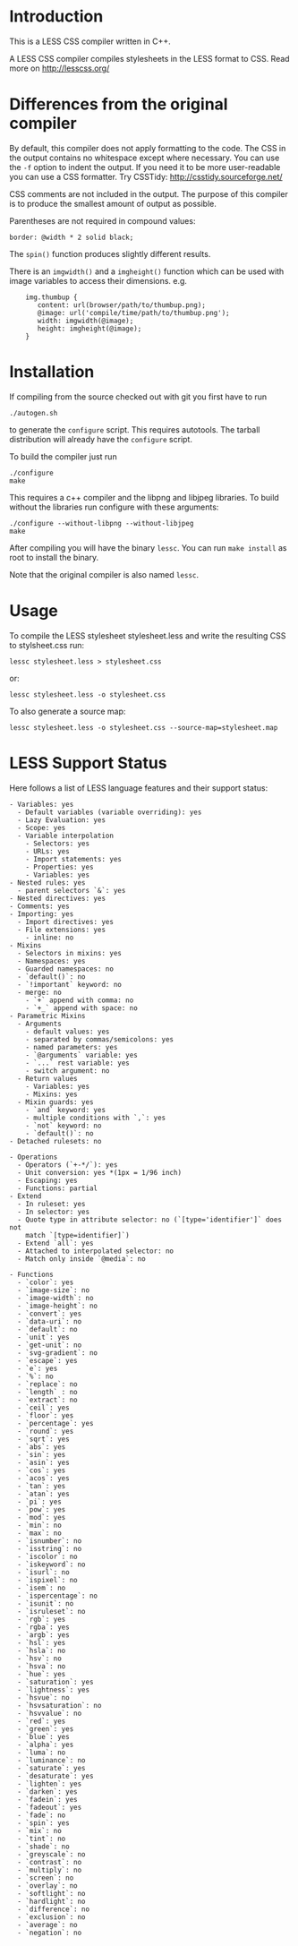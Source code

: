 # Introduction

This is a LESS CSS compiler written in C++.

A LESS CSS compiler compiles stylesheets in the LESS format to
CSS. Read more on http://lesscss.org/ 

# Differences from the original compiler

By default, this compiler does not apply formatting to the code. The
CSS in the output contains no whitespace except where necessary. You
can use the `-f` option to indent the output. If you need it to be more
user-readable you can use a CSS formatter. Try CSSTidy:
http://csstidy.sourceforge.net/

CSS comments are not included in the output. The purpose of this
compiler is to produce the smallest amount of output as possible. 

Parentheses are not required in compound values:

```
border: @width * 2 solid black;
```

The `spin()` function produces slightly different results.

There is an `imgwidth()` and a `imgheight()` function which can be used
with image variables to access their dimensions. e.g.

```
    img.thumbup {
       content: url(browser/path/to/thumbup.png);
       @image: url('compile/time/path/to/thumbup.png');
       width: imgwidth(@image);
       height: imgheight(@image);
    }
```

# Installation

If compiling from the source checked out with git you first have to
run

```
./autogen.sh
```

to generate the `configure` script. This requires autotools. The
tarball distribution will already have the `configure` script.

To build the compiler just run

```
./configure
make
```

This requires a c++ compiler and the libpng and libjpeg libraries. To
build without the libraries run configure with these arguments:

```
./configure --without-libpng --without-libjpeg
make
```

After compiling you will have the binary `lessc`. You can run `make
install` as root to install the binary.

Note that the original compiler is also named `lessc`. 

# Usage

To compile the LESS stylesheet stylesheet.less and write the resulting
CSS to stylsheet.css run:

```
lessc stylesheet.less > stylesheet.css
```

or:

```
lessc stylesheet.less -o stylesheet.css
```

To also generate a source map:

```
lessc stylesheet.less -o stylesheet.css --source-map=stylesheet.map
```

# LESS Support Status

Here follows a list of LESS language features and their support
status:

    - Variables: yes
      - Default variables (variable overriding): yes
      - Lazy Evaluation: yes
      - Scope: yes
      - Variable interpolation
        - Selectors: yes
        - URLs: yes
        - Import statements: yes
        - Properties: yes
        - Variables: yes
    - Nested rules: yes
      - parent selectors `&`: yes
    - Nested directives: yes
    - Comments: yes
    - Importing: yes
      - Import directives: yes
      - File extensions: yes
        - inline: no
    - Mixins
      - Selectors in mixins: yes
      - Namespaces: yes
      - Guarded namespaces: no
      - `default()`: no
      - `!important` keyword: no
      - merge: no
        - `+` append with comma: no
        - `+_` append with space: no
    - Parametric Mixins
      - Arguments
        - default values: yes
        - separated by commas/semicolons: yes
        - named parameters: yes
        - `@arguments` variable: yes
        - `...` rest variable: yes
        - switch argument: no
      - Return values
        - Variables: yes
        - Mixins: yes
      - Mixin guards: yes
        - `and` keyword: yes
        - multiple conditions with `,`: yes
        - `not` keyword: no
        - `default()`: no
    - Detached rulesets: no
        
    - Operations
      - Operators (`+-*/`): yes
      - Unit conversion: yes *(1px = 1/96 inch)
      - Escaping: yes
      - Functions: partial
    - Extend
      - In ruleset: yes
      - In selector: yes
      - Quote type in attribute selector: no (`[type='identifier']` does not
        match `[type=identifier]`)
      - Extend `all`: yes
      - Attached to interpolated selector: no
      - Match only inside `@media`: no
  
    - Functions
      - `color`: yes
      - `image-size`: no 
      - `image-width`: no
      - `image-height`: no
      - `convert`: yes
      - `data-uri`: no
      - `default`: no
      - `unit`: yes
      - `get-unit`: no
      - `svg-gradient`: no
      - `escape`: yes
      - `e`: yes
      - `%`: no
      - `replace`: no
      - `length` : no
      - `extract`: no
      - `ceil`: yes
      - `floor`: yes
      - `percentage`: yes
      - `round`: yes
      - `sqrt`: yes
      - `abs`: yes
      - `sin`: yes
      - `asin`: yes
      - `cos`: yes
      - `acos`: yes
      - `tan`: yes
      - `atan`: yes
      - `pi`: yes
      - `pow`: yes
      - `mod`: yes
      - `min`: no
      - `max`: no
      - `isnumber`: no
      - `isstring`: no
      - `iscolor`: no
      - `iskeyword`: no
      - `isurl`: no
      - `ispixel`: no
      - `isem`: no
      - `ispercentage`: no
      - `isunit`: no
      - `isruleset`: no
      - `rgb`: yes
      - `rgba`: yes
      - `argb`: yes
      - `hsl`: yes
      - `hsla`: no
      - `hsv`: no
      - `hsva`: no
      - `hue`: yes
      - `saturation`: yes
      - `lightness`: yes
      - `hsvue`: no
      - `hsvsaturation`: no
      - `hsvvalue`: no
      - `red`: yes
      - `green`: yes
      - `blue`: yes
      - `alpha`: yes
      - `luma`: no
      - `luminance`: no
      - `saturate`: yes
      - `desaturate`: yes
      - `lighten`: yes
      - `darken`: yes
      - `fadein`: yes
      - `fadeout`: yes
      - `fade`: no
      - `spin`: yes
      - `mix`: no
      - `tint`: no
      - `shade`: no
      - `greyscale`: no
      - `contrast`: no
      - `multiply`: no
      - `screen`: no
      - `overlay`: no
      - `softlight`: no
      - `hardlight`: no
      - `difference`: no
      - `exclusion`: no
      - `average`: no
      - `negation`: no
